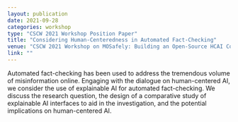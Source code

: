 ```yaml
---
layout: publication
date: 2021-09-28
categories: workshop
type: "CSCW 2021 Workshop Position Paper"
title: "Considering Human-Centeredness in Automated Fact-Checking"
venue: "CSCW 2021 Workshop on MOSafely: Building an Open-Source HCAI Community to Make the Internet a Safer Place For Youth"
link: ""
---
```


Automated fact-checking has been used to address the tremendous volume of misinformation online. Engaging with the dialogue on human-centered AI, we consider the use of explainable AI for automated fact-checking. We discuss the research question, the design of a comparative study of explainable AI interfaces to aid in the investigation, and the potential implications on human-centered AI.
